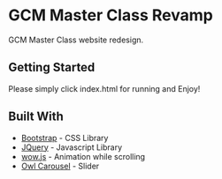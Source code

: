 # GCM Master Class Revamp

GCM Master Class website redesign.

## Getting Started

Please simply click index.html for running and Enjoy!

## Built With

* [Bootstrap](https://getbootstrap.com/) - CSS Library
* [JQuery](https://reactjs.org/) - Javascript Library
* [wow.js](https://mynameismatthieu.com/WOW/) - Animation while scrolling
* [Owl Carousel](https://owlcarousel2.github.io/OwlCarousel2/) - Slider
